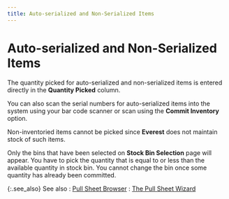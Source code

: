 ```yaml
---
title: Auto-serialized and Non-Serialized Items
---
```


# Auto-serialized and Non-Serialized Items


The quantity picked for auto-serialized and non-serialized items is  entered directly in the **Quantity Picked** column.


You can also scan the serial numbers for auto-serialized items into  the system using your bar code scanner or scan using the **Commit 
 Inventory** option.


Non-inventoried items cannot be picked since **Everest**  does not maintain stock of such items.


Only the bins that have been selected on **Stock 
 Bin Selection** page will appear. You have to pick the quantity that  is equal to or less than the available quantity in stock bin. You cannot  change the bin once some quantity has already been committed.


{:.see_also}
See also
: [Pull Sheet Browser]({{site.sp_baseurl}}/sales-docs/ordr-ff/create-a-pull-sheet/wizard/pull-sheet/pull_sheet.html)
: [The Pull Sheet  Wizard]({{site.sp_baseurl}}/sales-docs/ordr-ff/create-a-pull-sheet/wizard/the_pull_sheet_wizard.html)
